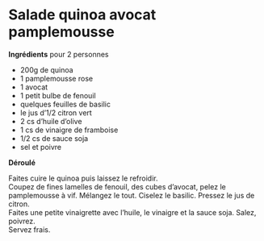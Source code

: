 # Salade quinoa avocat pamplemousse

**Ingrédients**
pour 2 personnes  

* 200g de quinoa
* 1 pamplemousse rose
* 1 avocat
* 1 petit bulbe de fenouil
* quelques feuilles de basilic
* le jus d’1/2 citron vert
* 2 cs d’huile d’olive
* 1 cs de vinaigre de framboise
* 1/2 cs de sauce soja
* sel et poivre

**Déroulé**  

Faites cuire le quinoa puis laissez le refroidir.  
Coupez de fines lamelles de fenouil, des cubes d’avocat, pelez le pamplemousse à vif. Mélangez le tout. Ciselez le basilic. Pressez le jus de citron.  
Faites une petite vinaigrette avec l’huile, le vinaigre et la sauce soja. Salez, poivrez.  
Servez frais.  